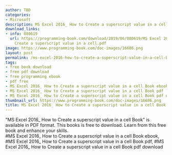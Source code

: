 ```yaml
---
author: TBD
categories:
- Microsoft
description: MS Excel 2016_ How to Create a superscript value in a cell Book
download_links:
- info: 080619
  url: https://programming-book.com/download/2019/06/080619/MS Excel 2016_ How to
    Create a superscript value in a cell.pdf
image: https://www.programming-book.com/doc-images/16686.png
layout: post
permalink: /ms-excel-2016-how-to-create-a-superscript-value-in-a-cell-book.html
tags:
- free book download
- free pdf download
- free programming ebook
- pdf free
- MS Excel 2016_ How to Create a superscript value in a cell Book ebook
- MS Excel 2016_ How to Create a superscript value in a cell Book pdf
- MS Excel 2016_ How to Create a superscript value in a cell Book pdf download
thumbnail_url: https://www.programming-book.com/doc-images/16686.png
title: MS Excel 2016_ How to Create a superscript value in a cell Book
---
```


 
<div class="item-desc text-justify">
  "MS Excel 2016_ How to Create a superscript value in a cell Book" is available in PDF format. This books is free to download. Learn from this free book and enhance your skills.
  <br>
  #MS Excel 2016_ How to Create a superscript value in a cell Book ebook, #MS Excel 2016_ How to Create a superscript value in a cell Book pdf, #MS Excel 2016_ How to Create a superscript value in a cell Book pdf download
</div>